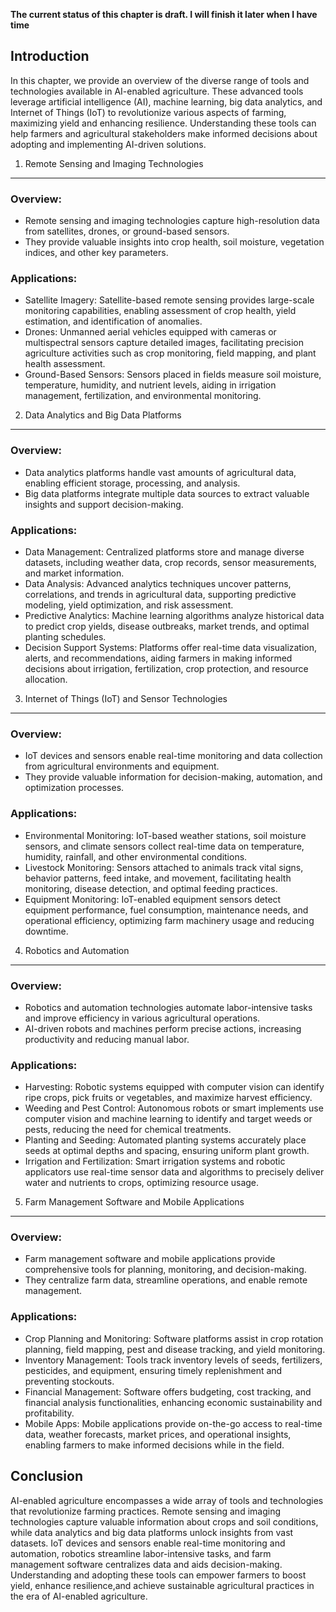 **The current status of this chapter is draft. I will finish it later when I have time**

Introduction
------------

In this chapter, we provide an overview of the diverse range of tools and technologies available in AI-enabled agriculture. These advanced tools leverage artificial intelligence (AI), machine learning, big data analytics, and Internet of Things (IoT) to revolutionize various aspects of farming, maximizing yield and enhancing resilience. Understanding these tools can help farmers and agricultural stakeholders make informed decisions about adopting and implementing AI-driven solutions.

1. Remote Sensing and Imaging Technologies
------------------------------------------

### Overview:

* Remote sensing and imaging technologies capture high-resolution data from satellites, drones, or ground-based sensors.
* They provide valuable insights into crop health, soil moisture, vegetation indices, and other key parameters.

### Applications:

* Satellite Imagery: Satellite-based remote sensing provides large-scale monitoring capabilities, enabling assessment of crop health, yield estimation, and identification of anomalies.
* Drones: Unmanned aerial vehicles equipped with cameras or multispectral sensors capture detailed images, facilitating precision agriculture activities such as crop monitoring, field mapping, and plant health assessment.
* Ground-Based Sensors: Sensors placed in fields measure soil moisture, temperature, humidity, and nutrient levels, aiding in irrigation management, fertilization, and environmental monitoring.

2. Data Analytics and Big Data Platforms
----------------------------------------

### Overview:

* Data analytics platforms handle vast amounts of agricultural data, enabling efficient storage, processing, and analysis.
* Big data platforms integrate multiple data sources to extract valuable insights and support decision-making.

### Applications:

* Data Management: Centralized platforms store and manage diverse datasets, including weather data, crop records, sensor measurements, and market information.
* Data Analysis: Advanced analytics techniques uncover patterns, correlations, and trends in agricultural data, supporting predictive modeling, yield optimization, and risk assessment.
* Predictive Analytics: Machine learning algorithms analyze historical data to predict crop yields, disease outbreaks, market trends, and optimal planting schedules.
* Decision Support Systems: Platforms offer real-time data visualization, alerts, and recommendations, aiding farmers in making informed decisions about irrigation, fertilization, crop protection, and resource allocation.

3. Internet of Things (IoT) and Sensor Technologies
---------------------------------------------------

### Overview:

* IoT devices and sensors enable real-time monitoring and data collection from agricultural environments and equipment.
* They provide valuable information for decision-making, automation, and optimization processes.

### Applications:

* Environmental Monitoring: IoT-based weather stations, soil moisture sensors, and climate sensors collect real-time data on temperature, humidity, rainfall, and other environmental conditions.
* Livestock Monitoring: Sensors attached to animals track vital signs, behavior patterns, feed intake, and movement, facilitating health monitoring, disease detection, and optimal feeding practices.
* Equipment Monitoring: IoT-enabled equipment sensors detect equipment performance, fuel consumption, maintenance needs, and operational efficiency, optimizing farm machinery usage and reducing downtime.

4. Robotics and Automation
--------------------------

### Overview:

* Robotics and automation technologies automate labor-intensive tasks and improve efficiency in various agricultural operations.
* AI-driven robots and machines perform precise actions, increasing productivity and reducing manual labor.

### Applications:

* Harvesting: Robotic systems equipped with computer vision can identify ripe crops, pick fruits or vegetables, and maximize harvest efficiency.
* Weeding and Pest Control: Autonomous robots or smart implements use computer vision and machine learning to identify and target weeds or pests, reducing the need for chemical treatments.
* Planting and Seeding: Automated planting systems accurately place seeds at optimal depths and spacing, ensuring uniform plant growth.
* Irrigation and Fertilization: Smart irrigation systems and robotic applicators use real-time sensor data and algorithms to precisely deliver water and nutrients to crops, optimizing resource usage.

5. Farm Management Software and Mobile Applications
---------------------------------------------------

### Overview:

* Farm management software and mobile applications provide comprehensive tools for planning, monitoring, and decision-making.
* They centralize farm data, streamline operations, and enable remote management.

### Applications:

* Crop Planning and Monitoring: Software platforms assist in crop rotation planning, field mapping, pest and disease tracking, and yield monitoring.
* Inventory Management: Tools track inventory levels of seeds, fertilizers, pesticides, and equipment, ensuring timely replenishment and preventing stockouts.
* Financial Management: Software offers budgeting, cost tracking, and financial analysis functionalities, enhancing economic sustainability and profitability.
* Mobile Apps: Mobile applications provide on-the-go access to real-time data, weather forecasts, market prices, and operational insights, enabling farmers to make informed decisions while in the field.

Conclusion
----------

AI-enabled agriculture encompasses a wide array of tools and technologies that revolutionize farming practices. Remote sensing and imaging technologies capture valuable information about crops and soil conditions, while data analytics and big data platforms unlock insights from vast datasets. IoT devices and sensors enable real-time monitoring and automation, robotics streamline labor-intensive tasks, and farm management software centralizes data and aids decision-making. Understanding and adopting these tools can empower farmers to boost yield, enhance resilience,and achieve sustainable agricultural practices in the era of AI-enabled agriculture.
